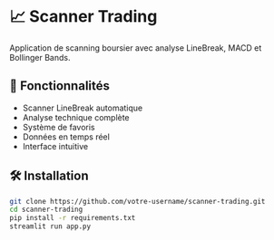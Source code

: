 # 📈 Scanner Trading

Application de scanning boursier avec analyse LineBreak, MACD et Bollinger Bands.

## 🚀 Fonctionnalités

- Scanner LineBreak automatique
- Analyse technique complète
- Système de favoris
- Données en temps réel
- Interface intuitive

## 🛠 Installation

```bash
git clone https://github.com/votre-username/scanner-trading.git
cd scanner-trading
pip install -r requirements.txt
streamlit run app.py